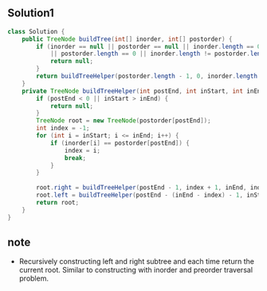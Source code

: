 ## Solution1
``` java
class Solution {
    public TreeNode buildTree(int[] inorder, int[] postorder) {
        if (inorder == null || postorder == null || inorder.length == 0 
            || postorder.length == 0 || inorder.length != postorder.length) {
            return null;
        }
        return buildTreeHelper(postorder.length - 1, 0, inorder.length - 1, inorder, postorder);
    }
    private TreeNode buildTreeHelper(int postEnd, int inStart, int inEnd, int[] inorder, int[] postorder) {
        if (postEnd < 0 || inStart > inEnd) {
            return null;
        }
        TreeNode root = new TreeNode(postorder[postEnd]);
        int index = -1;
        for (int i = inStart; i <= inEnd; i++) {
            if (inorder[i] == postorder[postEnd]) {
                index = i;
                break;
            }
        }
        
        root.right = buildTreeHelper(postEnd - 1, index + 1, inEnd, inorder, postorder);
        root.left = buildTreeHelper(postEnd - (inEnd - index) - 1, inStart, index - 1, inorder, postorder);
        return root;
    }
}
```

## note
* Recursively constructing left and right subtree and each time return the current root. Similar to constructing with 
inorder and preorder traversal problem. 
